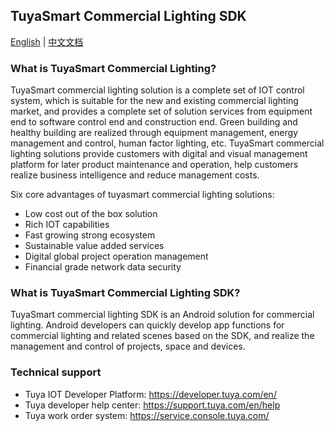 ## TuyaSmart Commercial Lighting SDK
[English](./ReadMe.md)  | [中文文档](./ReadMe-CN.md) 
### What is TuyaSmart Commercial Lighting?
TuyaSmart commercial lighting solution is a complete set of IOT control system, which is suitable for the new and existing commercial lighting market, and provides a complete set of solution services from equipment end to software control end and construction end. Green building and healthy building are realized through equipment management, energy management and control, human factor lighting, etc.
TuyaSmart commercial lighting solutions provide customers with digital and visual management platform for later product maintenance and operation, help customers realize business intelligence and reduce management costs.

Six core advantages of tuyasmart commercial lighting solutions:

- Low cost out of the box solution
- Rich IOT capabilities
- Fast growing strong ecosystem
- Sustainable value added services
- Digital global project operation management
- Financial grade network data security
### What is TuyaSmart Commercial Lighting SDK?
TuyaSmart commercial lighting SDK is an Android solution for commercial lighting. Android developers can quickly develop app functions for commercial lighting and related scenes based on the SDK, and realize the management and control of projects, space and devices.
### Technical support
- Tuya IOT Developer Platform: https://developer.tuya.com/en/
- Tuya developer help center: https://support.tuya.com/en/help
- Tuya work order system: https://service.console.tuya.com/
